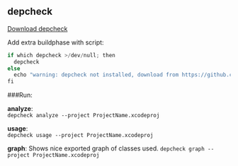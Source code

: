 ## depcheck

[Download depcheck](https://github.com/wojteklu/depcheck)

Add extra buildphase with script:

```swift
if which depcheck >/dev/null; then
  depcheck
else
  echo "warning: depcheck not installed, download from https://github.com/wojteklu/depcheck"
fi
```

###Run:

**analyze**:  
`depcheck analyze --project ProjectName.xcodeproj`

**usage**:  
`depcheck usage --project ProjectName.xcodeproj`

**graph**: 
Shows nice exported graph of classes used. 
`depcheck graph --project ProjectName.xcodeproj`
